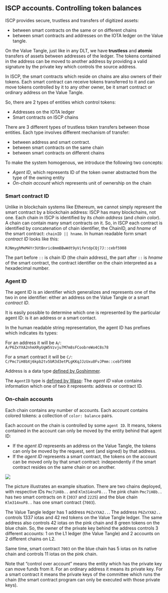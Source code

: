 ## ISCP accounts. Controlling token balances

ISCP provides secure, trustless and transfers of digitized assets:
- between smart contracts on the same or on different chains
- between smart contracts 
and addresses on the IOTA ledger on the Value tangle.

On the Value Tangle, just like in any DLT, we have **trustless** and 
**atomic** transfers of assets between addresses of the ledger. 
The tokens contained in the address can be moved to another address by 
providing a valid signature by the private key which controls the source address. 

In ISCP, the smart contracts which reside on chains are also owners of their tokens. 
Each smart contract can receive tokens transferred to it and can move tokens 
controlled by it to any other owner, be it smart contract or ordinary address on the Value Tangle.

So, there are 2 types of entities which control tokens:
* Addresses on the IOTA ledger
* Smart contracts on ISCP chains

There are 3 different types of trustless token transfers between those entities. 
Each type involves different mechanism of transfer:
* between address and smart contract. 
* between smart contracts on the same chain
* between smart contracts on different chains

To make the system homogenous, we introduce the following two concepts:
* _Agent ID_, which represents ID of the token owner abstracted from the type of the owning entity
* _On-chain account_ which represents unit of ownership on the chain

### Smart contract ID
Unlike in blockchain systems like Ethereum, we cannot simply represent the smart contract 
by a blockchain address: ISCP has many blockchains, not one. 
Each chain in ISCP is identified by its _chain address_ (and _chain color_). 
A chain can contain many smart contracts on it. 
So, in ISCP each contract is identified by concatenation of chain identifier, the ChainID, 
and _hname_ of the smart contract: `chainID || hname`. 
In human readable form smart _contract ID_ looks like this:
```
RJNmyghMeM4Yr3UtBnric8mmBBwWdt9yVifetdpCQj7J::cebf5908
```
The part before `::` is chain ID (the chain address), the part after `::` is _hname_ of the smart contract, 
the contract identifier on the chain interpreted as a hexadecimal number.

### Agent ID
The agent ID is an identifier which generalizes and represents one of the two in one identifier: 
either an address on the Value Tangle or a smart _contract ID_. 

It is easily possible to determine which one is represented by the particular agent ID: 
is it an address or a smart contact.

In the human readable string representation, the agent ID has prefixes which indicates its types:

For an address it will be `A/`: `A/P6ZxYXA2nhmXRyUgW5Vzvju7M7m8sFCoobreWo4C8s78`

For a smart contract it will be `C/`: `C/Pmc7iH8bXj6kpb2tv5bR3d3etPLgKKqJJzUxu8FvJPmm::cebf5908` 

Address is a data type [defined by Goshimmer](https://github.com/iotaledger/goshimmer/blob/master/packages/ledgerstate/address.go#L43).
 
The `AgentID` type is [defined by Wasp](https://github.com/iotaledger/wasp/blob/master/packages/coretypes/agentid.go#L25): 
The _agent ID_ value contains information which one of two it represents: address or contract ID.

### On-chain accounts
Each chain contains any number of accounts. Each account contains colored tokens: 
a collection of `color: balance` pairs.

Each account on the chain is controlled by some `agent ID`. 
It means, tokens contained in the account can only be moved by the entity behind that agent ID:

* If the _agent ID_ represents an address on the Value Tangle, the tokens can only be moved by the request, 
sent (and signed) by that address.
* If the _agent ID_ represents a smart contract, the tokens on the account can be 
moved only by that smart contract: independently if the smart contract resides on the same chain or on another.

![](accounts.png)

The picture illustrates an example situation. 
There are two chains deployed, with respective IDs 
`Pmc7iH8b..` and `Klm314noP8..`.
 The pink chain `Pmc7iH8b..` has two smart contracts on it (`3037` and `2225`) and 
 the blue chain `Klm314noP8..` has one smart contract (`7003`).

The Value Tangle ledger has 1 address `P6ZxYXA2..`.
The address `P6ZxYXA2..` controls 1337 iotas and 42 red tokens on the Value Tangle ledger. 
The same address also controls 42 iotas on the pink chain and 8 green tokens on the blue chain. 
So, the owner of the private key behind the address controls 3 different accounts: 
1 on the L1 ledger (the Value Tangle) and 2 accounts on 2 different chains on L2. 

Same time, smart contract `7003` on the blue chain has 5 iotas on its native chain and 
controls 11 iotas on the pink chain. 

Note that “control over account” means the entity which has the private key can move funds from it. 
For an ordinary address it means its private key. 
For a smart contract it means the private keys of the committee which runs the chain 
(the smart contract program can only be executed with those private keys).
